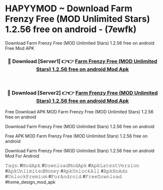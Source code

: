 # HAPYYMOD ~ Download Farm Frenzy Free (MOD Unlimited Stars) 1.2.56 free on android - (7ewfk)
Download Farm Frenzy Free (MOD Unlimited Stars) 1.2.56 free on android Free Mod APK

<div align="center">
<h3>🔴 Download [Server1] 👉👉 <a href="https://apk-comot.site?title=Farm_Frenzy_Free_(MOD_Unlimited_Stars)_1.2.56_free_on_android">Farm Frenzy Free (MOD Unlimited Stars) 1.2.56 free on android Mod Apk</a></h3><br>

<h3>🔴 Download [Server2] 👉👉 <a href="https://apk-comot.site?title=Farm_Frenzy_Free_(MOD_Unlimited_Stars)_1.2.56_free_on_android">Farm Frenzy Free (MOD Unlimited Stars) 1.2.56 free on android Mod Apk</a></h3>
</div>


Free Download APK MOD Farm Frenzy Free (MOD Unlimited Stars) 1.2.56 free on android

Download Farm Frenzy Free (MOD Unlimited Stars) 1.2.56 free on android 

Free APK MOD Farm Frenzy Free (MOD Unlimited Stars) 1.2.56 free on android 

Download Farm Frenzy Free (MOD Unlimited Stars) 1.2.56 free on android Mod For Android

𝚃𝚊𝚐𝚜: #𝙼𝚘𝚍𝙰𝚙𝚔 #𝙳𝚘𝚠𝚗𝚕𝚘𝚊𝚍𝙼𝚘𝚍𝙰𝚙𝚔 #𝙰𝚙𝚔𝙻𝚊𝚝𝚎𝚜𝚝𝚅𝚎𝚛𝚜𝚒𝚘𝚗 #𝙰𝚙𝚔𝚄𝚗𝚕𝚒𝚖𝚒𝚝𝚎𝚍𝙼𝚘𝚗𝚎𝚢 #𝙰𝚙𝚔𝚄𝚗𝚕𝚘𝚌𝚔𝙰𝚕𝚕 #𝙰𝚙𝚔𝙽𝚘𝙰𝚍𝚜 #𝚄𝚗𝚕𝚘𝚌𝚔𝙿𝚛𝚎𝚖𝚒𝚞𝚖 #𝙵𝚘𝚛𝙰𝚗𝚍𝚛𝚘𝚒𝚍 #𝙵𝚛𝚎𝚎𝙳𝚘𝚠𝚗𝚕𝚘𝚊𝚍 #home_design_mod_apk
